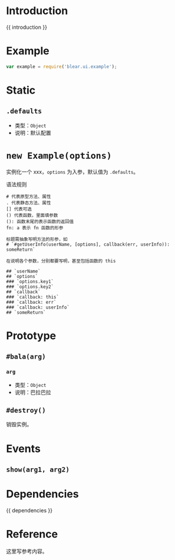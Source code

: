 # Introduction
{{ introduction }}





# Example
```js
var example = require('blear.ui.example');
```




# Static
## `.defaults`
- 类型：`Object`
- 说明：默认配置



# `new Example(options)`
实例化一个 xxx，`options` 为入参，默认值为 `.defaults`。


语法规则
```text
# 代表原型方法、属性
. 代表静态方法、属性
[] 代表可选
() 代表函数，里面填参数
(): 函数末尾的表示函数的返回值
fn: a 表示 fn 函数的形参 

标题需抽象写明方法的形参，如
# `#getUserInfo(userName, [options], callback(err, userInfo)): someReturn`

在说明各个参数，分别都要写明，甚至包括函数的 this

## `userName`
## `options`
### `options.key1`
### `options.key2`
## `callback`
### `callback: this`
### `callback: err`
### `callback: userInfo`
## `someReturn`
```




# Prototype

## `#bala(arg)`

### `arg`
- 类型：`Object`
- 说明：巴拉巴拉


## `#destroy()`
销毁实例。


# Events
## `show(arg1, arg2)`






# Dependencies
{{ dependencies }}





# Reference
这里写参考内容。

